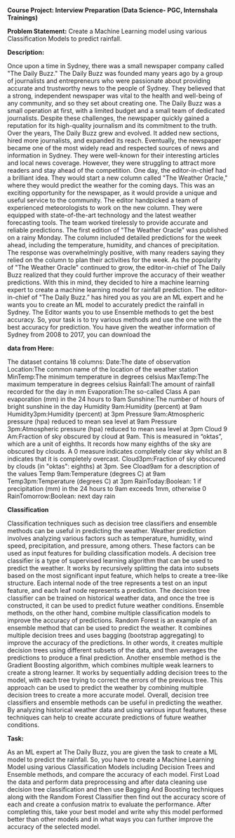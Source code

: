 **Course Project: Interview Preparation (Data Science- PGC, Internshala
Trainings)**

**Problem Statement:** Create a Machine Learning model using various Classification
Models to predict rainfall.

**Description:**

Once upon a time in Sydney, there was a small newspaper company called "The Daily Buzz."
The Daily Buzz was founded many years ago by a group of journalists and entrepreneurs who
were passionate about providing accurate and trustworthy news to the people of Sydney. They
believed that a strong, independent newspaper was vital to the health and well-being of any
community, and so they set about creating one.
The Daily Buzz was a small operation at first, with a limited budget and a small team of
dedicated journalists. Despite these challenges, the newspaper quickly gained a reputation for
its high-quality journalism and its commitment to the truth.
Over the years, The Daily Buzz grew and evolved. It added new sections, hired more
journalists, and expanded its reach. Eventually, the newspaper became one of the most widely
read and respected sources of news and information in Sydney.
They were well-known for their interesting articles and local news coverage. However, they were
struggling to attract more readers and stay ahead of the competition.
One day, the editor-in-chief had a brilliant idea. They would start a new column called "The
Weather Oracle," where they would predict the weather for the coming days. This was an
exciting opportunity for the newspaper, as it would provide a unique and useful service to the
community.
The editor handpicked a team of experienced meteorologists to work on the new column. They
were equipped with state-of-the-art technology and the latest weather forecasting tools. The
team worked tirelessly to provide accurate and reliable predictions.
The first edition of "The Weather Oracle" was published on a rainy Monday. The column
included detailed predictions for the week ahead, including the temperature, humidity, and
chances of precipitation. The response was overwhelmingly positive, with many readers saying
they relied on the column to plan their activities for the week.
As the popularity of "The Weather Oracle" continued to grow, the editor-in-chief of The Daily
Buzz realized that they could further improve the accuracy of their weather predictions. With this
in mind, they decided to hire a machine learning expert to create a machine learning model for
rainfall prediction.
The editor-in-chief of "The Daily Buzz.” has hired you as you are an ML expert and he wants
you to create an ML model to accurately predict the rainfall in Sydney.
The Editor wants you to use Ensemble methods to get the best accuracy. So, your task is to try
various methods and use the one with the best accuracy for prediction.
You have given the weather information of Sydney from 2008 to 2017, you can download the

**data from Here:**

The dataset contains 18 columns:
Date:The date of observation
Location:The common name of the location of the weather station
MinTemp:The minimum temperature in degrees celsius
MaxTemp:The maximum temperature in degrees celsius
Rainfall:The amount of rainfall recorded for the day in mm
Evaporation:The so-called Class A pan evaporation (mm) in the 24 hours to 9am
Sunshine:The number of hours of bright sunshine in the day
Humidity 9am:Humidity (percent) at 9am
Humidity3pm:Humidity (percent) at 3pm
Pressure 9am:Atmospheric pressure (hpa) reduced to mean sea level at 9am
Pressure 3pm:Atmospheric pressure (hpa) reduced to mean sea level at 3pm
Cloud 9 Am:Fraction of sky obscured by cloud at 9am. This is measured in “oktas”, which are a
unit of eighths. It records how many eighths of the sky are obscured by clouds. A 0 measure
indicates completely clear sky whilst an 8 indicates that it is completely overcast.
Cloud3pm:Fraction of sky obscured by clouds (in "oktas": eighths) at 3pm. See Cload9am for a
description of the values
Temp 9am:Temperature (degrees C) at 9am
Temp3pm:Temperature (degrees C) at 3pm
RainToday:Boolean: 1 if precipitation (mm) in the 24 hours to 9am exceeds 1mm, otherwise 0
RainTomorrow:Boolean: next day rain

**Classification**

Classification techniques such as decision tree classifiers and ensemble methods can be useful
in predicting the weather. Weather prediction involves analyzing various factors such as
temperature, humidity, wind speed, precipitation, and pressure, among others. These factors
can be used as input features for building classification models.
A decision tree classifier is a type of supervised learning algorithm that can be used to predict
the weather. It works by recursively splitting the data into subsets based on the most significant
input feature, which helps to create a tree-like structure. Each internal node of the tree
represents a test on an input feature, and each leaf node represents a prediction. The decision
tree classifier can be trained on historical weather data, and once the tree is constructed, it can
be used to predict future weather conditions.
Ensemble methods, on the other hand, combine multiple classification models to improve the
accuracy of predictions. Random Forest is an example of an ensemble method that can be used
to predict the weather. It combines multiple decision trees and uses bagging (bootstrap
aggregating) to improve the accuracy of the predictions. In other words, it creates multiple
decision trees using different subsets of the data, and then averages the predictions to produce
a final prediction.
Another ensemble method is the Gradient Boosting algorithm, which combines multiple weak
learners to create a strong learner. It works by sequentially adding decision trees to the model,
with each tree trying to correct the errors of the previous tree. This approach can be used to
predict the weather by combining multiple decision trees to create a more accurate model.
Overall, decision tree classifiers and ensemble methods can be useful in predicting the weather.
By analyzing historical weather data and using various input features, these techniques can
help to create accurate predictions of future weather conditions.

**Task:**

As an ML expert at The Daily Buzz, you are given the task to create a ML model to predict the
rainfall. So, you have to create a Machine Learning Model using various Classification Models
including Decision Trees and Ensemble methods, and compare the accuracy of each model.
First Load the data and perform data preprocessing and after data cleaning use decision tree
classification and then use Bagging And Boosting techniques along with the Random Forest
Classifier then find out the accuracy score of each and create a confusion matrix to evaluate the
performance. After completing this, take your best model and write why this model performed
better than other models and in what ways you can further improve the accuracy of the selected
model.
